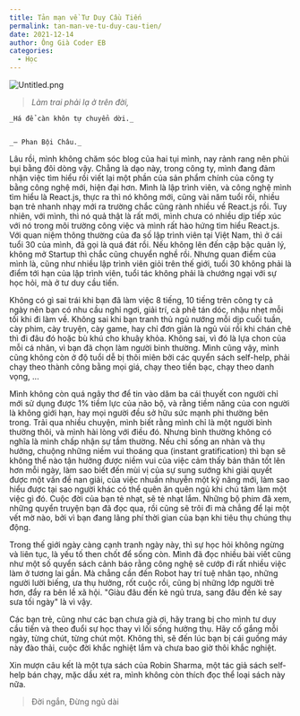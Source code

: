```yaml
---
title: Tản mạn về Tư Duy Cầu Tiến
permalink: tan-man-ve-tu-duy-cau-tien/
date: 2021-12-14
author: Ông Già Coder EB
categories:
  - Học
---
```


![Untitled.png](/images/b9d8cff4-0fe7-4906-87cd-079fa0028981/Untitled.png)


> _Làm trai phải lạ ở trên đời,_


	_Há để càn khôn tự chuyển dời._


	_— Phan Bội Châu._


Lâu rồi, mình không chăm sóc blog của hai tụi mình, nay rảnh rang nên phủi bụi bằng đôi dòng vậy. Chẳng là dạo này, trong công ty, mình đang đảm nhận việc tìm hiểu rồi viết lại một phần của sản phẩm chính của công ty bằng công nghệ mới, hiện đại hơn. Mình là lập trình viên, và công nghệ mình tìm hiểu là React.js, thực ra thì nó không mới, cũng vài năm tuổi rồi, nhiều bạn trẻ nhanh nhạy mới ra trường chắc cũng rành nhiều về React.js rồi. Tuy nhiên, với mình, thì nó quả thật là rất mới, mình chưa có nhiều dịp tiếp xúc với nó trong môi trường công việc và mình rất hào hứng tìm hiểu React.js. Với quan niệm thông thường của đa số lập trình viên tại Việt Nam, thì ở cái tuổi 30 của mình, đã gọi là quá đát rồi. Nếu không lên đến cập bậc quản lý, không mở Startup thì chắc cũng chuyển nghề rồi. Nhưng quan điểm của mình là, cũng như nhiều lập trình viên giỏi trên thế giới, tuổi 30 không phải là điểm tới hạn của lập trình viên, tuổi tác không phải là chướng ngại với sự học hỏi, mà ở tư duy cầu tiến.


Không có gì sai trái khi bạn đã làm việc 8 tiếng, 10 tiếng trên công ty cả ngày nên bạn có nhu cầu nghỉ ngơi, giải trí, cà phê tán dóc, nhậu nhẹt mỗi tối khi đi làm về. Không sai khi bạn tranh thủ ngủ nướng mỗi dịp cuối tuần, cày phim, cày truyện, cày game, hay chỉ đơn giản là ngủ vùi rồi khi chán chê thì đi đâu đó hoặc bù khú cho khuây khỏa. Không sai, vì đó là lựa chon của mỗi cá nhân, vì bạn đã chọn làm người bình thường. Mình cũng vậy, mình cũng không còn ở độ tuổi dễ bị thôi miên bởi các quyển sách self-help, phải chạy theo thành công bằng mọi giá, chạy theo tiền bạc, chạy theo danh vọng, ...


Mình không còn quá ngây thơ để tin vào dăm ba cái thuyết con người chỉ mới sử dụng được 1% tiềm lực của não bộ, và rằng tiềm năng của con người là không giới hạn, hay mọi người đều sở hữu sức mạnh phi thường bên trong. Trải qua nhiều chuyện, mình biết rằng mình chỉ là một người bình thường thôi, và mình hài lòng với điều đó. Nhưng bình thường không có nghĩa là mình chấp nhận sự tầm thường. Nếu chỉ sống an nhàn và thụ hưởng, chuộng những niềm vui thoáng qua (instant gratification) thì bạn sẽ không thể nào tận hưởng được niềm vui của việc cảm thấy bản thân tốt lên hơn mỗi ngày, làm sao biết đến mùi vị của sự sung sướng khi giải quyết được một vấn đề nan giải, của việc nhuần nhuyễn một kỹ năng mới, làm sao hiểu được tại sao người khác có thể quên ăn quên ngủ khi chú tâm làm một việc gì đó. Cuộc đời của bạn tẻ nhạt, sẽ tẻ nhạt lắm. Những bộ phim đã xem, những quyển truyện bạn đã đọc qua, rồi cũng sẽ trôi đi mà chẳng để lại một vết mờ nào, bởi vì bạn đang lãng phí thời gian của bạn khi tiêu thụ chúng thụ động.


Trong thế giới ngày càng cạnh tranh ngày này, thì sự học hỏi không ngừng và liên tục, là yếu tố then chốt để sống còn. Mình đã đọc nhiều bài viết cũng như một số quyển sách cảnh báo rằng công nghệ sẽ cướp đi rất nhiều việc làm ở tương lai gần. Mà chẳng cần đến Robot hay trí tuệ nhân tạo, những người lười biếng, ưa thụ hưởng, rốt cuộc rồi, cũng bị những lớp người trẻ hơn, đẩy ra bên lề xã hội. "Giàu đâu đến kẻ ngủ trưa, sang đâu đến kẻ say sưa tối ngày" là vì vậy.


Các bạn trẻ, cũng như các bạn chưa già ơi, hãy trang bị cho mình tư duy cầu tiến và theo đuổi sự học thay vì lối sống hưởng thụ. Hãy cố gắng mỗi ngày, từng chút, từng chút một. Không thì, sẽ đến lúc bạn bị cái guồng máy này đào thải, cuộc đời khắc nghiệt lắm và chưa bao giờ thôi khắc nghiệt.


Xin mượn câu kết là một tựa sách của Robin Sharma, một tác giả sách self-help bán chạy, mặc dầu xét ra, mình không còn thích đọc thể loại sách này nữa.


> Đời ngắn, Đừng ngủ dài

